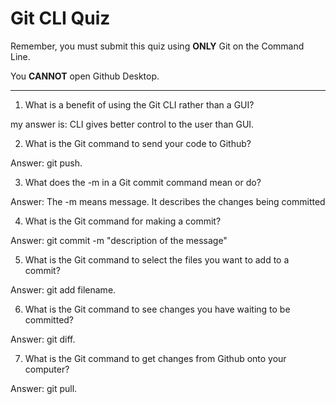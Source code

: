 # Git CLI Quiz

Remember, you must submit this quiz using **ONLY** Git on the Command Line.

You **CANNOT** open Github Desktop.

---

1. What is a benefit of using the Git CLI rather than a GUI?

<!-- Write your answer here -->

my answer is: CLI gives better control to the user than GUI.

2. What is the Git command to send your code to Github?

<!-- Write your answer here -->

Answer: git push.

3. What does the -m in a Git commit command mean or do?

<!-- Write your answer here -->

Answer: The -m means message. It describes the changes being committed

4. What is the Git command for making a commit?

<!-- Write your answer here -->

Answer: git commit -m "description of the message"

5. What is the Git command to select the files you want to add to a commit?

<!-- Write your answer here -->

Answer: git add filename.

6. What is the Git command to see changes you have waiting to be committed?

<!-- Write your answer here -->

Answer: git diff.

7. What is the Git command to get changes from Github onto your computer?

<!-- Write your answer here -->

Answer: git pull.
